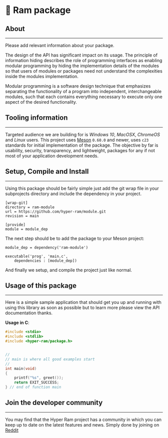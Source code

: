 # 🐐 Ram package

## About

* * *

Please add relevant information about your package.

The design of the API has significant impact on its usage. The principle of
information hiding describes the role of programming interfaces as enabling
modular programming by hiding the implementation details of the modules so that
users of modules or packages need not understand the complexities inside the
modules implementation.

Modular programming is a software design technique that emphasizes separating
the functionality of a program into independent, interchangeable modules, such
that each contains everything necessary to execute only one aspect of the
desired functionality.

## Tooling information

* * *

Targeted audience we are building for is *Windows 10*, *MacOSX*, *ChromeOS*
and *Linux* users. This project uses [Meson](https://mesonbuild.com/) `0.60.0`
and newer, uses `c23` standards for initial implementation of the package. The
objective by far is usability, security, transparency, and lightweight, packages
for any if not most of your application development needs.

## Setup, Compile and Install

* * *

Using this package should be fairly simple just add the git wrap file
in your subprojects directory and include the dependency in your project.

```console
[wrap-git]
directory = ram-module
url = https://github.com/hyper-ram/module.git
revision = main

[provide]
module = module_dep
```


The next step should be to add the package to your Meson project:

```meson
module_dep = dependency('ram-module')

executable('prog', 'main.c',
    dependencies : [module_dep])

```

And finally we setup, and compile the project just like normal.

## Usage of this package

* * *

Here is a simple sample application that should get you up and
running with using this library as soon as possible but to learn
more please view the API documentation thanks.

**Usage in C**:

```c
#include <stdio>
#include <stdlib>
#include <hyper-ram/package.h>


//
// main is where all good examples start
//
int main(void)
{
    printf("%s", greet());
    return EXIT_SUCCESS;
} // end of function main

```

## Join the developer community

* * *

You may find that the Hyper Ram project has a community in which you
can keep up to date on the latest features and news. Simply done by
joining on [Reddit](https://www.reddit.com/r/hyper_ram/)

